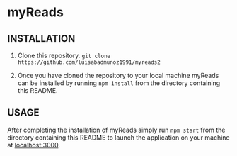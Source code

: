 # myReads

## INSTALLATION

1. Clone this repository. `git clone https://github.com/luisabadmunoz1991/myreads2`

2. Once you have cloned the repository to your local machine myReads can be installed by running `npm install` from the directory
containing this README.

## USAGE

After completing the installation of myReads simply run `npm start` from the directory containing this README to launch the application on your machine at [localhost:3000](http://localhost:3000).
